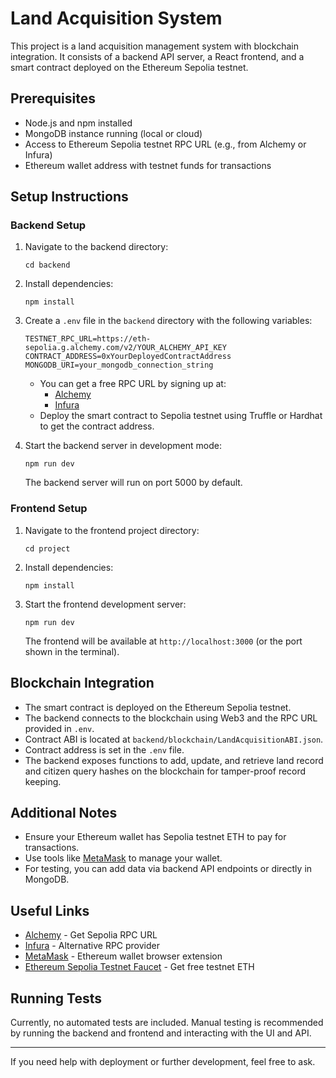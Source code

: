 # Land Acquisition System

This project is a land acquisition management system with blockchain integration. It consists of a backend API server, a React frontend, and a smart contract deployed on the Ethereum Sepolia testnet.

## Prerequisites

- Node.js and npm installed
- MongoDB instance running (local or cloud)
- Access to Ethereum Sepolia testnet RPC URL (e.g., from Alchemy or Infura)
- Ethereum wallet address with testnet funds for transactions

## Setup Instructions

### Backend Setup

1. Navigate to the backend directory:
   ```
   cd backend
   ```

2. Install dependencies:
   ```
   npm install
   ```

3. Create a `.env` file in the `backend` directory with the following variables:
   ```
   TESTNET_RPC_URL=https://eth-sepolia.g.alchemy.com/v2/YOUR_ALCHEMY_API_KEY
   CONTRACT_ADDRESS=0xYourDeployedContractAddress
   MONGODB_URI=your_mongodb_connection_string
   ```

   - You can get a free RPC URL by signing up at:
     - [Alchemy](https://www.alchemy.com/)
     - [Infura](https://infura.io/)
   - Deploy the smart contract to Sepolia testnet using Truffle or Hardhat to get the contract address.

4. Start the backend server in development mode:
   ```
   npm run dev
   ```

   The backend server will run on port 5000 by default.

### Frontend Setup

1. Navigate to the frontend project directory:
   ```
   cd project
   ```

2. Install dependencies:
   ```
   npm install
   ```

3. Start the frontend development server:
   ```
   npm run dev
   ```

   The frontend will be available at `http://localhost:3000` (or the port shown in the terminal).

## Blockchain Integration

- The smart contract is deployed on the Ethereum Sepolia testnet.
- The backend connects to the blockchain using Web3 and the RPC URL provided in `.env`.
- Contract ABI is located at `backend/blockchain/LandAcquisitionABI.json`.
- Contract address is set in the `.env` file.
- The backend exposes functions to add, update, and retrieve land record and citizen query hashes on the blockchain for tamper-proof record keeping.

## Additional Notes

- Ensure your Ethereum wallet has Sepolia testnet ETH to pay for transactions.
- Use tools like [MetaMask](https://metamask.io/) to manage your wallet.
- For testing, you can add data via backend API endpoints or directly in MongoDB.

## Useful Links

- [Alchemy](https://www.alchemy.com/) - Get Sepolia RPC URL
- [Infura](https://infura.io/) - Alternative RPC provider
- [MetaMask](https://metamask.io/) - Ethereum wallet browser extension
- [Ethereum Sepolia Testnet Faucet](https://sepoliafaucet.com/) - Get free testnet ETH

## Running Tests

Currently, no automated tests are included. Manual testing is recommended by running the backend and frontend and interacting with the UI and API.

---

If you need help with deployment or further development, feel free to ask.
